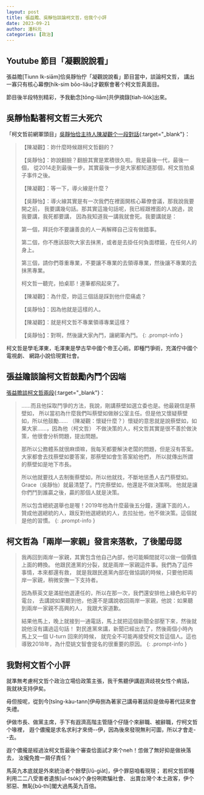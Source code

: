 ```yaml
---
layout: post
title: 張益贍、吳靜怡談論柯文哲，佮我个小評
date: 2023-09-21
author: 潘科元
categories: [政治]
---
```


## Youtube 節目「凝觀說說看」

張益贍[Tiunn Ik-siām]佮吳靜怡佇「凝觀說說看」節目當中，談論柯文哲，
講出一寡只有核心幕僚[hi̍k-sim bōo-liâu]才觀察會著个柯文哲真面目。

節目後半段特別精彩，予我動念[tōng-liām]共伊摘錄[tiah-lio̍k]出來。

## 吳靜怡點著柯文哲三大死穴

「柯文哲前網軍頭目」[吳靜怡佮主持人陳凝觀个一段對話](https://youtu.be/RhgF1tLXKl8?si=_6fVWUHYQvB5J3WU&t=2274){:target="_blank"}：

> 【陳凝觀】：妳什麼時候跟柯文哲翻的？
>
> 【吳靜怡】：妳說翻臉？翻臉其實是累積很久啦。我是最後一代，最後一個，
> 從2014走到最後一步。其實最後一步是大家都知道那個，柯文哲拍桌子事件之後。
>
> 【陳凝觀】：等一下，導火線是什麼？
>
> 【吳靜怡】：導火線其實是有一次我們在裡面開核心幕僚會議，那我說我要開之前，
> 我要講幾句話。那其實這幾句話呢，我已經跟裡面的人說過，說我要講，我死都要講，
> 因為我知道我一講我就會死。我要講就是：
>
> 第一個，拜託你不要讓善良的人一再解釋自己沒有做錯事。
>
> 第二個，你不應該鼓吹大家去抹黑，或者是去掛任何負面標籤，在任何人的身上。
>
> 第三個，請你們尊重專業，不要讓不專業的去領導專業，然後讓不專業的去抹黑專業。
>
> 柯文哲一聽完，拍桌耶！連筆都飛起來了。
>
> 【陳凝觀】：為什麼，妳這三個話是踩到他什麼痛處？
>
> 【吳靜怡】：因為他就是這樣的人。
>
> 【陳凝觀】：就是柯文哲不專業領導專業這樣？
>
> 【吳靜怡】：對啊，然後讓大家內鬥，讓網軍內鬥。
{: .prompt-info }

柯文哲是學毛澤東，毛澤東是學古早中國个帝王心術。即種鬥爭術，充滿佇中國个電視劇、
網路小說佮現實社會。

## 張益贍談論柯文哲鼓勵內鬥个因端

[張益贍談柯文哲兩段](https://youtu.be/RhgF1tLXKl8?si=TIS2FCgdNCTD4yh7&t=2558){:target="_blank"}：

> ……而且他採取鬥爭的方法，我說，剛講蔡壁如選立委也是。他最親信是蔡壁如，
> 所以當初為什麼我們叫蔡壁如做辦公室主任。但是他又懷疑蔡壁如，所以他鼓勵……
> （陳凝觀：懷疑什麼？）懷疑的意思就是說蔡壁如，如果大家……，因為他（柯文哲）
> 不做決策的人，柯文哲其實是很不善於做決策，他很會分析問題，提出問題。
>
> 那所以公務體系就很麻煩嘛，我每天都要解決老闆的問題，但是沒有答案。
> 大家都會去找蔡壁如要答案，那蔡壁如會生答案給他們，
> 所以就傳出所謂的蔡壁如是地下市長。
>
> 所以他就要找人去制衡蔡壁如，所以他就找，不斷地慫恿人去鬥蔡壁如。
> Grace（吳靜怡）就最清楚了。鬥完蔡壁如，他還是不做決策啊。
> 他就是讓你們鬥到誰贏之後，贏的那個人就是決策。
>
> 所以包含總統選舉也是喔！2019年他為什麼最後五分鐘，還讓下面的人，
> 贊成他選總統的人，跟反對他選總統的人，去拉扯他，他不做決策。這個就是他的習慣。
{: .prompt-info }

## 柯文哲為「兩岸一家親」發言來落軟，了後閣毋認

> 我再回到兩岸一家親，其實包含他自己內部，他可能瞬間就可以做一個價值上面的轉換。
> 他跟民進黨的分裂，就是兩岸一家親這件事。我們為了這件事情，本來都還有救，
> 就是我跟民進黨內部在做協調的時候，只要他把兩岸一家親，稍微安撫一下支持者。
>
> 因為蔡英文是滿挺他選連任的，所以在那一次，我們還安排他上綠色和平的電台，
> 去講說如果聽到他，他還不是講說收回兩岸一家親，他說：如果聽到兩岸一家親不高興的人，
> 我跟大家道歉。
>
> 結果他馬上，晚上就接到一通電話，馬上就把這個新聞全部壓下來，然後就說他沒有講過這句話！
> 對民進黨來講，新聞已經出去了，然後兩個小時內馬上又一個 U-turn 回來的時候，
> 就完全不可能再接受柯文哲這個人。這也導致2018年，為什麼姚文智會提名的很重要的原因。
{: .prompt-info }

## 我對柯文哲个小評

就準無考慮柯文哲个政治立場佮政策主張，我干焦聽伊講遐濟歧視女性个痟話，
我就袂支持伊矣。

毋但按呢，從到今[tsîng-kàu-tann]伊毋捌為著家己講毋著話抑是做毋著代誌來會失禮。

伊做市長、做黨主席，手下有遐濟高階主管隨个仔隨个來辭職、被辭職，佇柯文哲个喙裡，
遐个儂攏是求名求利才來倚--伊，因為後來發現無利可圖，所以才會走--去。

遐个儂攏是經過汝柯文哲最後个審查佮面試才來个neh！怹做了無好抑是做袂落去，
汝攏免擔一屑仔責任？

馬英九本底就是外來統治者个餘孽[î/û-gia̍t]，伊个罪惡咱看現現；
若柯文哲即種利用二二八受害者遺族[uî-tso̍k]个身份咧欺騙社會、
出賣台灣个本土政客，伊个邪惡、無恥[bû-thí]閣大過馬英九百倍。
